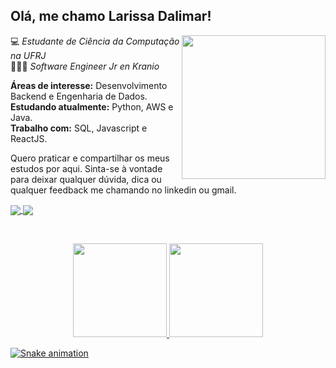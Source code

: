 ## Olá, me chamo Larissa Dalimar!

<img align='right' src="https://media.giphy.com/media/ieyl9zmCjO4b4t6qoY/giphy.gif" width="230">

💻 *Estudante de Ciência da Computação na UFRJ*  
👩🏿‍💻 *Software Engineer Jr en Kranio*

**Áreas de interesse:** Desenvolvimento Backend e Engenharia de Dados.  
**Estudando atualmente:** Python, AWS e Java.   
**Trabalho com:** SQL, Javascript e ReactJS.

Quero praticar e compartilhar os meus estudos por aqui. Sinta-se à vontade para deixar qualquer dúvida, dica ou qualquer feedback me chamando no linkedin ou gmail.

<a href="https://www.linkedin.com/in/larissadalimar/">
    <img
         align="center"
         src="https://img.shields.io/badge/LinkedIn-1C1C1C?style=for-the-badge&logo=linkedin&logoColor=00FFFF"
  </a>
  <a href="mailto:larissadalimar@gmail.com">
    <img
      align="center"
      src="https://img.shields.io/badge/Gmail-1C1C1C?style=for-the-badge&logo=gmail&logoColor=00FFFF"
    />
  </a>
  
  &nbsp;
  &nbsp;
    
  <div align="center">
  <a href="https://github.com/larissadalimar">
  <img height="150em" src="https://github-readme-stats.vercel.app/api?username=larissadalimar&show_icons=true&theme=radical&include_all_commits=true&count_private=true"/>
  <img height="150em" src="https://github-readme-stats.vercel.app/api/top-langs/?username=larissadalimar&layout=compact&langs_count=7&theme=radical"/>
</div>

![Snake animation](https://github.com/larissadalimar/larissadalimar/blob/output/github-contribution-grid-snake.svg)
